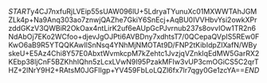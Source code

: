 $START$y4CJ7nxfuRjLVEip55sUAW096lU+5LdryaTYunuXc01MXWWTAhJGMZLk4p+Na9Anq303ao7znwjQAZhe7GkiY6SnEcj+AqBU0IVVHbvYsi2owkXPrzddGKzV3QWBiR2OkOax4ntLirK2uf6eAUpGcPJvrnub237s8ovvIOw1TR2n6NdAbOj7EKo2WCfoo+djevJgOJPti6AVBDny7xdhtsT7/0QCepaQVpIS5REw0FKwO6aB9R5YTQQKAwIlSnNsq4YNhMjNMOTAt9D/FNP2tKibIdpZIXafN/WByskeU+E5Az4Chi8Y57E0AbxtWvmkcpM7kZehtc1JvzjqVZnkIqEdMW5GarRX2KEbp38ljCnF5BZKhhIQhn5zLcxLVwN9I95PzakMFIw3vUP3cmOGiCS5C2qrTHZ+2INrY9H2+RAtsM0JGFIlgp+YV459FbLoLQZl6fx7lr7qgy0Ge1zcYA==$END$
